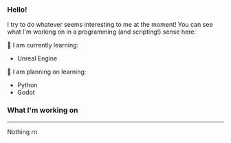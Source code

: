 ### Hello!
I try to do whatever seems interesting to me at the moment!
You can see what I'm working on in a programming (and scripting!) sense here:

🌱 I am currently learning:
 * Unreal Engine

🤔 I am planning on learning:
 * Python
 * Godot

### What I'm working on
---
Nothing rn

